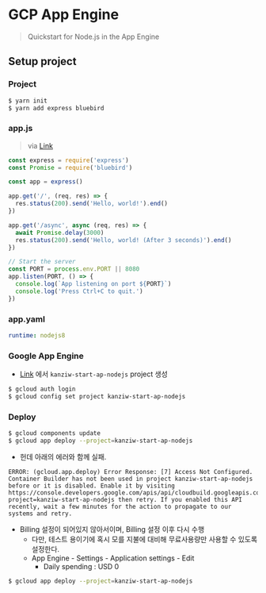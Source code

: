 # GCP App Engine

> Quickstart for Node.js in the App Engine



## Setup project

### Project

```bash
$ yarn init
$ yarn add express bluebird
```

### app.js

> via [Link](https://github.com/GoogleCloudPlatform/nodejs-docs-samples/blob/master/appengine/hello-world/standard/app.js)

```javascript
const express = require('express')
const Promise = require('bluebird')

const app = express()

app.get('/', (req, res) => {
  res.status(200).send('Hello, world!').end()
})

app.get('/async', async (req, res) => {
  await Promise.delay(3000)
  res.status(200).send('Hello, world! (After 3 seconds)').end()
})

// Start the server
const PORT = process.env.PORT || 8080
app.listen(PORT, () => {
  console.log(`App listening on port ${PORT}`)
  console.log('Press Ctrl+C to quit.')
})
```

### app.yaml

```yaml
runtime: nodejs8
```

### Google App Engine

* [Link](https://console.cloud.google.com/cloud-resource-manager) 에서 `kanziw-start-ap-nodejs` project 생성

```bash
$ gcloud auth login
$ gcloud config set project kanziw-start-ap-nodejs
```

### Deploy

```bash
$ gcloud components update
$ gcloud app deploy --project=kanziw-start-ap-nodejs
```

* 헌데 아래의 에러와 함께 실패.

```
ERROR: (gcloud.app.deploy) Error Response: [7] Access Not Configured. Container Builder has not been used in project kanziw-start-ap-nodejs before or it is disabled. Enable it by visiting https://console.developers.google.com/apis/api/cloudbuild.googleapis.com/overview?project=kanziw-start-ap-nodejs then retry. If you enabled this API recently, wait a few minutes for the action to propagate to our systems and retry.
```

* Billing 설정이 되어있지 않아서이며, Billing 설정 이후 다시 수행
  * 다만, 테스트 용이기에 혹시 모를 지불에 대비해 무료사용량만 사용할 수 있도록 설정한다.
  * App Engine - Settings - Application settings - Edit
    * Daily spending : USD 0

```bash
$ gcloud app deploy --project=kanziw-start-ap-nodejs
```

